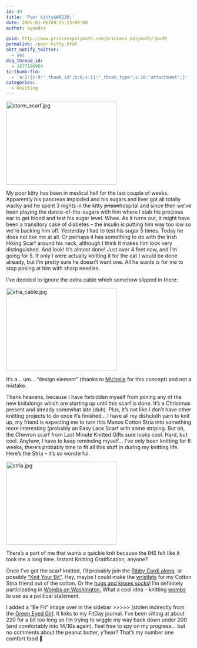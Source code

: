 ```yaml
---
id: 49
title: 'Poor kitty&#8230;'
date: 2005-01-06T09:25:13+00:00
author: synedra

guid: http://www.princesspolymath.com/princess_polymath/?p=49
permalink: /poor-kitty.html
aktt_notify_twitter:
  - yes
dsq_thread_id:
  - 1877196964
tc-thumb-fld:
  - 'a:2:{s:9:"_thumb_id";b:0;s:11:"_thumb_type";s:10:"attachment";}'
categories:
  - Knitting
---
```

<img alt="storm_scarf.jpg" src="http://www.perlgoddess.com/blog/images/storm_scarf.jpg" width="300" height="225" />
  
My poor kitty has been in medical hell for the last couple of weeks. Apparently his pancreas imploded and his sugars and liver got all totally wacky and he spent 3 nights in the kitty <del>prison</del>hospital and since then we&#8217;ve been playing the dance-of-the-sugars with him where I stab his precious ear to get blood and test his sugar level. Whee. As it turns out, it might have been a transitory case of diabetes &#8211; the insulin is putting him way too low so we&#8217;re backing him off. Yesterday I had to test his sugar 5 times. Today he does not like me at all. Or perhaps it has something to do with the Irish Hiking Scarf around his neck, although I think it makes him look very distinguished. And look! It&#8217;s almost done! Just over 4 feet now, and I&#8217;m going for 5. If only I were actually knitting it for the cat I would be done already, but I&#8217;m pretty sure he doesn&#8217;t want one. All he wants is for me to stop poking at him with sharp needles.
  
I&#8217;ve decided to ignore the extra cable which somehow slipped in there:
  
<img alt="xtra_cable.jpg" src="http://www.perlgoddess.com/blog/images/xtra_cable.jpg" width="300" height="225" />
  
It&#8217;s a&#8230; um&#8230; &#8220;design element&#8221; (thanks to [Michelle](http://fickleknitterfiend.blogspot.com) for this concept) and not a mistake.
  
Thank heavens, because I have forbidden myself from joining any of the new knitalongs which are starting up until this scarf is done. It&#8217;s a Christmas present and already somewhat late (duh). Plus, it&#8217;s not like I don&#8217;t have other knitting projects to do once it&#8217;s finished&#8230; I have all my dishcloth yarn to knit up, my friend is expecting me to turn this Manos Cotton Stria into something more interesting (probably an Easy Lace Scarf with some striping. But oh, the Chevron scarf from Last Minute Knitted Gifts sure looks cool. Hard, but cool. Anyhow, I have to keep reminding myself&#8230; I&#8217;ve only been knitting for 6 weeks, there&#8217;s probably time to fit all this stuff in during my knitting life. Here&#8217;s the Stria &#8211; it&#8217;s so wonderful.
  
<img alt="stria.jpg" src="http://www.perlgoddess.com/blog/images/stria.jpg" width="300" height="225" />
  
There&#8217;s a part of me that wants a quickie knit because the IHS felt like it took me a long time. Instant Knitting Gratification, anyone?
  
Once I&#8217;ve got the scarf knitted, I&#8217;ll probably join the [Ribby Cardi along](http://ribbycardikal.blogspot.com/), or possibly [&#8220;Knit Your Bit&#8221;](http://planetjoni.blogspot.com/). Hey, maybe I could make the [wristlets](http://spinningwheel.net/index.php?p=124) for my Cotton Stria friend out of the cotton. Or the [hugs and kisses socks](http://hugsandkissessocks.blogspot.com/)! I&#8217;m definitely participating in [Wombs on Washington.](http://www.wombsonwashington.org) What a cool idea &#8211; knitting [wombs](http://www.knitty.com/ISSUEwinter04/PATTwomb.html) to use as a political statement.
  
I added a &#8220;Be Fit&#8221; image over in the sidebar >>>>> (stolen indirectly from the [Green Eyed Girl](http://grnydgrl.typepad.com/greeneyed_grrl/). It links to my FitDay journal. I&#8217;ve been sitting at about 220 for a bit too long so I&#8217;m trying to wiggle my way back down under 200 (and comfortably into 14/16s again). Feel free to spy on my progress&#8230; but no comments about the peanut butter, y&#8217;hear? That&#8217;s my number one comfort food 🙂